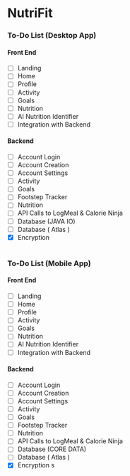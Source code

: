 # NutriFit

### To-Do List (Desktop App)
#### Front End
- [ ] Landing
- [ ] Home
- [ ] Profile
- [ ] Activity
- [ ] Goals
- [ ] Nutrition
- [ ] AI Nutrition Identifier
- [ ] Integration with Backend
#### Backend
- [ ] Account Login
- [ ] Account Creation
- [ ] Account Settings
- [ ] Activity
- [ ] Goals
- [ ] Footstep Tracker
- [ ] Nutrition
- [ ] API Calls to LogMeal & Calorie Ninja
- [ ] Database (JAVA IO)
- [ ] Database ( Atlas )
- [x] Encryption

#

### To-Do List (Mobile App)
#### Front End
- [ ] Landing
- [ ] Home
- [ ] Profile
- [ ] Activity
- [ ] Goals
- [ ] Nutrition
- [ ] AI Nutrition Identifier
- [ ] Integration with Backend
#### Backend
- [ ] Account Login
- [ ] Account Creation
- [ ] Account Settings
- [ ] Activity
- [ ] Goals
- [ ] Footstep Tracker
- [ ] Nutrition
- [ ] API Calls to LogMeal & Calorie Ninja
- [ ] Database (CORE DATA)
- [ ] Database ( Atlas )
- [x] Encryption
s